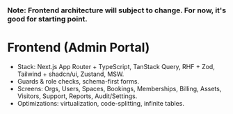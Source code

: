 ### Note: Frontend architecture will subject to change. For now, it's good for starting point.

# Frontend (Admin Portal)
- Stack: Next.js App Router + TypeScript, TanStack Query, RHF + Zod, Tailwind + shadcn/ui, Zustand, MSW.  
- Guards & role checks, schema-first forms.  
- Screens: Orgs, Users, Spaces, Bookings, Memberships, Billing, Assets, Visitors, Support, Reports, Audit/Settings.  
- Optimizations: virtualization, code-splitting, infinite tables. 
